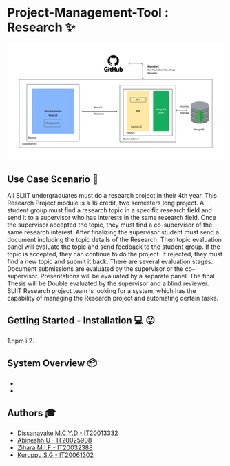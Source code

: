 # Project-Management-Tool : Research :sparkles:

![logo](images/architecture.png "logo")

## Use Case Scenario :palm_tree:

All SLIIT undergraduates must do a research project in their 4th year. This Research Project
module is a 16 credit, two semesters long project. A student group must find a research topic in
a specific research field and send it to a supervisor who has interests in the same research field.
Once the supervisor accepted the topic, they must find a co-supervisor of the same research
interest.
After finalizing the supervisor student must send a document including the topic details of the
Research. Then topic evaluation panel will evaluate the topic and send feedback to the student
group. If the topic is accepted, they can continue to do the project. If rejected, they must find a
new topic and submit it back.
There are several evaluation stages. Document submissions are evaluated by the supervisor or
the co-supervisor. Presentations will be evaluated by a separate panel. The final Thesis will be
Double evaluated by the supervisor and a blind reviewer.
SLIIT Research project team is looking for a system, which has the capability of managing the
Research project and automating certain tasks.

## Getting Started - Installation :computer: :stuck_out_tongue:

1.npm i
2.


## System Overview :package:

-
-

## Authors :mortar_board:
- [Dissanayake M.C.Y.D  -  IT20013332](https://github.com/Chabbax)
- [Abineshh U  -  IT20025908](https://github.com/)
- [Zihara M.I.F  -  IT20032388](https://github.com/)
- [Kuruppu S.G  -  IT20061302](https://github.com/)

